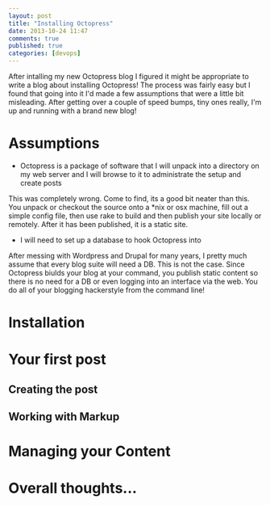 ```yaml
---
layout: post
title: "Installing Octopress"
date: 2013-10-24 11:47
comments: true
published: true
categories: [devops]
---
```


After intalling my new Octopress blog I figured it might be appropriate to write a blog about installing Octopress! The process was fairly easy but I found that going into it I'd made a few assumptions that were a little bit misleading. After getting over a couple of speed bumps, tiny ones really, I'm up and running with a brand new blog!

Assumptions
===========
* Octopress is a package of software that I will unpack into a directory on my web server and I will browse to it to administrate the setup and create posts

This was completely wrong. Come to find, its a good bit neater than this. You unpack or checkout the source onto a *nix or osx machine, fill out a simple config file, then use rake to build and then publish your site locally or remotely. After it has been published, it is a static site.

* I will need to set up a database to hook Octopress into

After messing with Wordpress and Drupal for many years, I pretty much assume that every blog suite will need a DB. This is not the case. Since Octopress biulds your blog at your command, you publish static content so there is no need for a DB or even logging into an interface via the web. You do all of your blogging hackerstyle from the command line!

Installation
============


Your first post
===============

Creating the post
-----------------

Working with Markup
-------------------



Managing your Content
=====================


Overall thoughts...
===================
